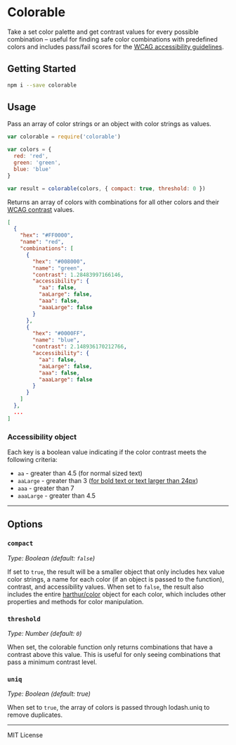 
# Colorable

Take a set color palette and get contrast values for every possible combination – 
useful for finding safe color combinations with predefined colors
and includes pass/fail scores for the
[WCAG accessibility guidelines](http://www.w3.org/TR/WCAG20/#visual-audio-contrast).

## Getting Started

```bash
npm i --save colorable
```

## Usage

Pass an array of color strings or an object with color strings as values. 

```js
var colorable = require('colorable')

var colors = {
  red: 'red',
  green: 'green',
  blue: 'blue'
}

var result = colorable(colors, { compact: true, threshold: 0 })
```

Returns an array of colors with combinations for all other colors and their
[WCAG contrast](http://www.w3.org/TR/WCAG20/#visual-audio-contrast)
values.

```json
[
  {
    "hex": "#FF0000",
    "name": "red",
    "combinations": [
      {
        "hex": "#008000",
        "name": "green",
        "contrast": 1.28483997166146,
        "accessibility": {
          "aa": false,
          "aaLarge": false,
          "aaa": false,
          "aaaLarge": false
        }
      },
      {
        "hex": "#0000FF",
        "name": "blue",
        "contrast": 2.148936170212766,
        "accessibility": {
          "aa": false,
          "aaLarge": false,
          "aaa": false,
          "aaaLarge": false
        }
      }
    ]
  },
  ...
]
```

### Accessibility object

Each key is a boolean value indicating if the color contrast meets the following criteria:
- `aa` - greater than 4.5 (for normal sized text)
- `aaLarge` - greater than 3 ([for bold text or text larger than 24px](http://www.w3.org/TR/WCAG20/#larger-scaledef))
- `aaa` - greater than 7 
- `aaaLarge` - greater than 4.5 

---

## Options

### `compact`

_Type: Boolean (default: `false`)_

If set to `true`, the result will be a smaller object that only includes hex value color strings, a name for each color (if an object is passed to the function), contrast, and accessibility values.
When set to `false`, the result also includes the entire [harthur/color](https://www.npmjs.com/package/color) object for each color, which includes other properties and methods for color manipulation.

### `threshold`

_Type: Number (default: `0`)_

When set, the colorable function only returns combinations that have a contrast above this value. This is useful for only seeing combinations that pass a minimum contrast level.

### `uniq`

_Type: Boolean (default: true)_

When set to `true`, the array of colors is passed through lodash.uniq to remove duplicates.


---

MIT License

